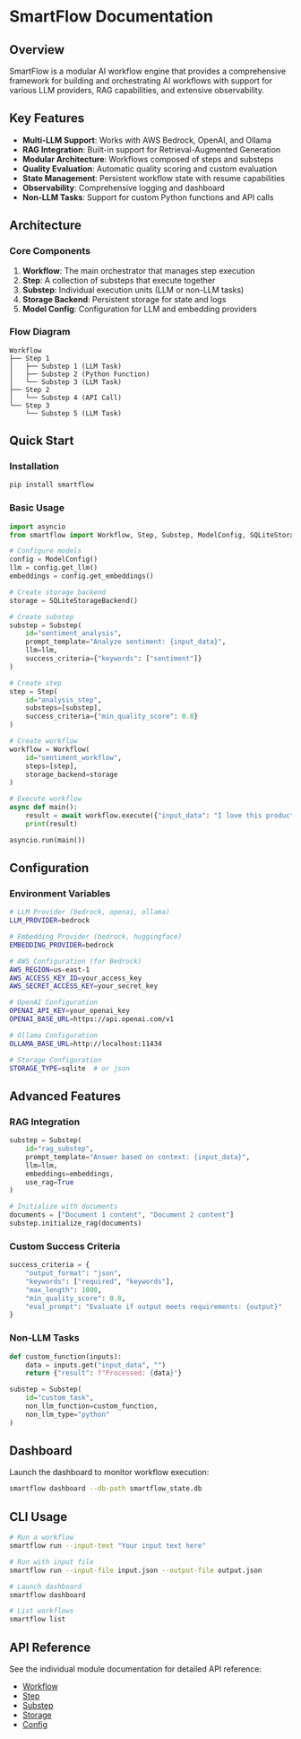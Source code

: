 # SmartFlow Documentation

## Overview

SmartFlow is a modular AI workflow engine that provides a comprehensive framework for building and orchestrating AI workflows with support for various LLM providers, RAG capabilities, and extensive observability.

## Key Features

- **Multi-LLM Support**: Works with AWS Bedrock, OpenAI, and Ollama
- **RAG Integration**: Built-in support for Retrieval-Augmented Generation
- **Modular Architecture**: Workflows composed of steps and substeps
- **Quality Evaluation**: Automatic quality scoring and custom evaluation
- **State Management**: Persistent workflow state with resume capabilities
- **Observability**: Comprehensive logging and dashboard
- **Non-LLM Tasks**: Support for custom Python functions and API calls

## Architecture

### Core Components

1. **Workflow**: The main orchestrator that manages step execution
2. **Step**: A collection of substeps that execute together
3. **Substep**: Individual execution units (LLM or non-LLM tasks)
4. **Storage Backend**: Persistent storage for state and logs
5. **Model Config**: Configuration for LLM and embedding providers

### Flow Diagram

```
Workflow
├── Step 1
│   ├── Substep 1 (LLM Task)
│   ├── Substep 2 (Python Function)
│   └── Substep 3 (LLM Task)
├── Step 2
│   └── Substep 4 (API Call)
└── Step 3
    └── Substep 5 (LLM Task)
```

## Quick Start

### Installation

```bash
pip install smartflow
```

### Basic Usage

```python
import asyncio
from smartflow import Workflow, Step, Substep, ModelConfig, SQLiteStorageBackend

# Configure models
config = ModelConfig()
llm = config.get_llm()
embeddings = config.get_embeddings()

# Create storage backend
storage = SQLiteStorageBackend()

# Create substep
substep = Substep(
    id="sentiment_analysis",
    prompt_template="Analyze sentiment: {input_data}",
    llm=llm,
    success_criteria={"keywords": ["sentiment"]}
)

# Create step
step = Step(
    id="analysis_step",
    substeps=[substep],
    success_criteria={"min_quality_score": 0.8}
)

# Create workflow
workflow = Workflow(
    id="sentiment_workflow",
    steps=[step],
    storage_backend=storage
)

# Execute workflow
async def main():
    result = await workflow.execute({"input_data": "I love this product!"})
    print(result)

asyncio.run(main())
```

## Configuration

### Environment Variables

```bash
# LLM Provider (bedrock, openai, ollama)
LLM_PROVIDER=bedrock

# Embedding Provider (bedrock, huggingface)
EMBEDDING_PROVIDER=bedrock

# AWS Configuration (for Bedrock)
AWS_REGION=us-east-1
AWS_ACCESS_KEY_ID=your_access_key
AWS_SECRET_ACCESS_KEY=your_secret_key

# OpenAI Configuration
OPENAI_API_KEY=your_openai_key
OPENAI_BASE_URL=https://api.openai.com/v1

# Ollama Configuration
OLLAMA_BASE_URL=http://localhost:11434

# Storage Configuration
STORAGE_TYPE=sqlite  # or json
```

## Advanced Features

### RAG Integration

```python
substep = Substep(
    id="rag_substep",
    prompt_template="Answer based on context: {input_data}",
    llm=llm,
    embeddings=embeddings,
    use_rag=True
)

# Initialize with documents
documents = ["Document 1 content", "Document 2 content"]
substep.initialize_rag(documents)
```

### Custom Success Criteria

```python
success_criteria = {
    "output_format": "json",
    "keywords": ["required", "keywords"],
    "max_length": 1000,
    "min_quality_score": 0.8,
    "eval_prompt": "Evaluate if output meets requirements: {output}"
}
```

### Non-LLM Tasks

```python
def custom_function(inputs):
    data = inputs.get("input_data", "")
    return {"result": f"Processed: {data}"}

substep = Substep(
    id="custom_task",
    non_llm_function=custom_function,
    non_llm_type="python"
)
```

## Dashboard

Launch the dashboard to monitor workflow execution:

```bash
smartflow dashboard --db-path smartflow_state.db
```

## CLI Usage

```bash
# Run a workflow
smartflow run --input-text "Your input text here"

# Run with input file
smartflow run --input-file input.json --output-file output.json

# Launch dashboard
smartflow dashboard

# List workflows
smartflow list
```

## API Reference

See the individual module documentation for detailed API reference:

- [Workflow](api/workflow.md)
- [Step](api/step.md)
- [Substep](api/substep.md)
- [Storage](api/storage.md)
- [Config](api/config.md)
